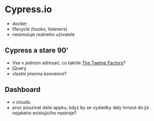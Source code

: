 # Cypress.io

- docker
- lifecycle (hooks, listeners)
- nesimuluje realneho uzivatele


## Cypress a stare 90'
- Vse v jednom adresari, co takhle [The Twelve Factors](https://12factor.net/)?
- jQuery
- vlastni jmenna konvence?

## Dashboard
- v cloudu
- proc pouzivat dalsi appku, kdyz by se vysledky daly hrnout do jiz nejakeho existujiciho nastroje?
